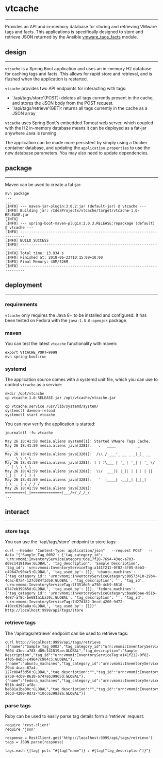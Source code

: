 # vtcache
---------
Provides an API and in-memory database for storing and retrieving VMware tags and facts. This applications is specifically designed to store and retrieve JSON returned by the Ansible [vmware_tags_facts](https://docs.ansible.com/ansible/devel/modules/vmware_tag_facts_module.html) module.

## design
---------
`vtcache` is a Spring Boot application and uses an in-memory H2 database for caching tags and facts. This allows for rapid store and retrieval, and is flushed when the application is restarted. 

`vtcache` provides two API endpoints for interacting with tags:
- '/api/tags/store'(POST): deletes all tags currently present in the cache, and stores the JSON body from the  POST request.
- '/api/tags/retrieve'(GET): returns all tags currently in the cache as a JSON array

`vtcache` uses Spring Boot's embedded Tomcat web server, which coupled with the H2 in-memory database means it can be deployed as a fat-jar anywhere Java is running.

The application can be made more persistent by simply using a Docker container database, and updating the `application.properties` to use the new database parameters. You may also need to update dependencies.

## package
----------

Maven can be used to create a fat-jar:

```
mvn package
...
...
[INFO] --- maven-jar-plugin:3.0.2:jar (default-jar) @ vtcache ---
[INFO] Building jar: /IdeaProjects/vtcache/target/vtcache-1.0-RELEASE.jar
[INFO] 
[INFO] --- spring-boot-maven-plugin:2.0.3.RELEASE:repackage (default) @ vtcache ---
[INFO] ------------------------------------------------------------------------
[INFO] BUILD SUCCESS
[INFO] ------------------------------------------------------------------------
[INFO] Total time: 13.834 s
[INFO] Finished at: 2018-06-23T10:15:09+10:00
[INFO] Final Memory: 40M/326M
[INFO] ------------------------------------------------------------------------
```

## deployment
-------------

### requirements

`vtcache` only requires the Java 8+ to be installed and configured. It has been tested on Fedora with the `java-1.8.0-openjdk` package.

### maven

You can test the latest `vtcache` functionality with maven:

```
export VTCACHE_PORT=9999
mvn spring-boot:run
```

### systemd

The application source comes with a systemd unit file, which you can use to control `vtcache` as a service:

```
mkdir /opt/vtcache
cp vtcache-1.0-RELEASE.jar /opt/vtcache/vtcache.jar

cp vtcache.service /usr/lib/systemd/system/
systemctl daemon-reload
systemctl start vtcache
```
You can now verify the application is started:
```
journalctl -fu vtcache

May 26 18:41:58 media.aliens systemd[1]: Started VMware Tags Cache.
May 26 18:41:59 media.aliens java[3281]:   .   ____          _            __ _ _
May 26 18:41:59 media.aliens java[3281]:  /\\ / ___'_ __ _ _(_)_ __  __ _ \ \ \ \
May 26 18:41:59 media.aliens java[3281]: ( ( )\___ | '_ | '_| | '_ \/ _` | \ \ \ \
May 26 18:41:59 media.aliens java[3281]:  \\/  ___)| |_)| | | | | || (_| |  ) ) ) )
May 26 18:41:59 media.aliens java[3281]:   '  |____| .__|_| |_|_| |_\__, | / / / /
May 26 18:41:59 media.aliens java[3281]:  =========|_|==============|___/=/_/_/_/
...
```

## interact
-----------

### store tags

You can use the '/api/tags/store' endpoint to store tags: 

```
curl --header "Content-Type: application/json"   --request POST   --data "{'Sample_Tag_0002': {'tag_category_id': 'urn:vmomi:InventoryServiceCategory:6de17f28-7694-43ec-a783-d09c141819ae:GLOBAL', 'tag_description': 'Sample Description', 'tag_id': 'urn:vmomi:InventoryServiceTag:a141f212-0f82-4f05-8eb3-c49647c904c5:GLOBAL', 'tag_used_by': []}, 'ubuntu_machines': {'tag_category_id': 'urn:vmomi:InventoryServiceCategory:89573410-29b4-4cac-87a4-127c084f3d50:GLOBAL', 'tag_description': '', 'tag_id': 'urn:vmomi:InventoryServiceTag:7f3516d5-a750-4cb9-8610-6747eb39965d:GLOBAL', 'tag_used_by': []}, 'fedora_machines': {'tag_category_id': 'urn:vmomi:InventoryServiceCategory:baa90bae-951b-4e87-af8c-be681a1ba30c:GLOBAL', 'tag_description': '', 'tag_id': 'urn:vmomi:InventoryServiceTag:7d27d182-3ecd-4200-9d72-410cc6398a8a:GLOBAL', 'tag_used_by': []}}"   http://localhost:9999/api/tags/store
```

### retrieve tags

The '/api/tags/retrieve' endpoint can be used to retrieve tags:

```
curl http://localhost:9999/api/tags/retrieve
[{"name":"Sample_Tag_0002","tag_category_id":"urn:vmomi:InventoryServiceCategory:6de17f28-7694-43ec-a783-d09c141819ae:GLOBAL","tag_description":"Sample Description","tag_id":"urn:vmomi:InventoryServiceTag:a141f212-0f82-4f05-8eb3-c49647c904c5:GLOBAL"},{"name":"ubuntu_machines","tag_category_id":"urn:vmomi:InventoryServiceCategory:89573410-29b4-4cac-87a4-127c084f3d50:GLOBAL","tag_description":"","tag_id":"urn:vmomi:InventoryServiceTag:7f3516d5-a750-4cb9-8610-6747eb39965d:GLOBAL"},{"name":"fedora_machines","tag_category_id":"urn:vmomi:InventoryServiceCategory:baa90bae-951b-4e87-af8c-be681a1ba30c:GLOBAL","tag_description":"","tag_id":"urn:vmomi:InventoryServiceTag:7d27d182-3ecd-4200-9d72-410cc6398a8a:GLOBAL"}]
```

### parse tags

Ruby can be used to easily parse tag details form a 'retrieve' request:

```
require 'rest-client'
require 'json'

response = RestClient.get('http://localhost:9999/api/tags/retrieve')
tags = JSON.parse(response)

tags.each {|tag| puts "#{tag["name"]} : #{tag["tag_description"]}"}
```
